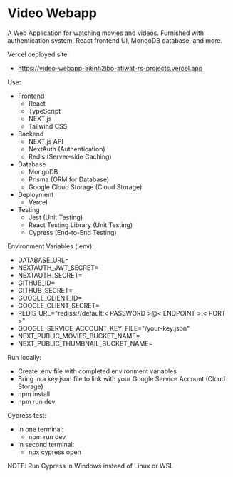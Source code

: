 # Video Webapp

A Web Application for watching movies and videos. Furnished with authentication system, React frontend UI, MongoDB database, and more.

Vercel deployed site:
- https://video-webapp-5i6nh2ibo-atiwat-rs-projects.vercel.app


Use:
- Frontend
    - React
    - TypeScript
    - NEXT.js
    - Tailwind CSS
- Backend
    - NEXT.js API
    - NextAuth (Authentication)
    - Redis (Server-side Caching)
- Database
    - MongoDB
    - Prisma (ORM for Database)
    - Google Cloud Storage (Cloud Storage)
- Deployment
    - Vercel
- Testing
    - Jest (Unit Testing)
    - React Testing Library (Unit Testing)
    - Cypress (End-to-End Testing)


Environment Variables (.env):
- DATABASE_URL=
- NEXTAUTH_JWT_SECRET=
- NEXTAUTH_SECRET=
- GITHUB_ID=
- GITHUB_SECRET=
- GOOGLE_CLIENT_ID=
- GOOGLE_CLIENT_SECRET=
- REDIS_URL="rediss://default:< PASSWORD >@< ENDPOINT >:< PORT >"
- GOOGLE_SERVICE_ACCOUNT_KEY_FILE="/your-key.json"
- NEXT_PUBLIC_MOVIES_BUCKET_NAME=
- NEXT_PUBLIC_THUMBNAIL_BUCKET_NAME=


Run locally:
- Create .env file with completed environment variables
- Bring in a key.json file to link with your Google Service Account (Cloud Storage)
- npm install
- npm run dev

Cypress test:
- In one terminal: 
    - npm run dev
- In second terminal:
    - npx cypress open

NOTE: Run Cypress in Windows instead of Linux or WSL

